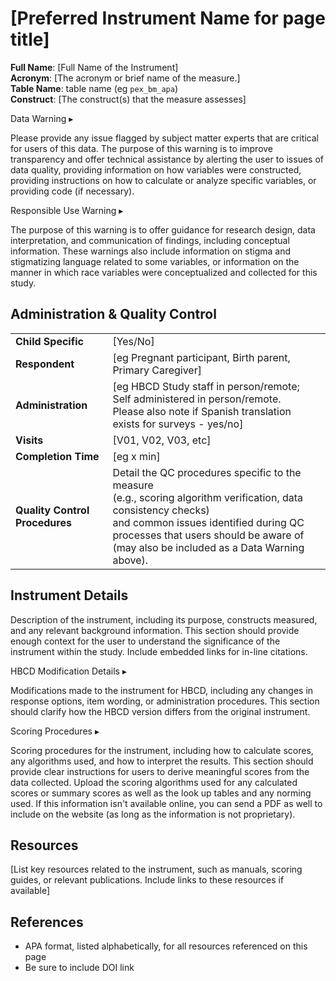 # [Preferred Instrument Name for page title]

**Full Name**: [Full Name of the Instrument]           
**Acronym**: [The acronym or brief name of the measure.]     
**Table Name**: table name (eg `pex_bm_apa`)       
**Construct**: [The construct(s) that the measure assesses]

<div id="warning" class="warning-banner" onclick="toggleCollapse(this)">
  <span class="emoji"><i class="fas fa-exclamation-triangle"></i></span>
  <span class="text-with-link">
  <span class="text">Data Warning</span>
  <a class="anchor-link" href="#warning" title="Copy link">
  <i class="fa-solid fa-link"></i>
  </a>
  </span>
  <span class="arrow">▸</span>
</div>
<div class="warning-collapsible-content">
<p>Please provide any issue flagged by subject matter experts that are critical for users of this data. The purpose of this warning is to improve transparency and offer technical assistance by alerting the user to issues of data quality, providing information on how variables were constructed, providing instructions on how to calculate or analyze specific variables, or providing code (if necessary).</p> 
</div>

<div id="alert" class="alert-banner" onclick="toggleCollapse(this)">
  <span class="emoji"><i class="fas fa-exclamation-triangle"></i></span>
  <span class="text-with-link">
  <span class="text">Responsible Use Warning</span>
  <a class="anchor-link" href="#alert" title="Copy link">
  <i class="fa-solid fa-link"></i>
  </a>
  </span>
  <span class="arrow">▸</span>
</div>
<div class="alert-collapsible-content">
<p>The purpose of this warning is to offer guidance for research design, data interpretation, and communication of findings, including conceptual information. These warnings also include information on stigma and stigmatizing language related to some variables, or information on the manner in which race variables were conceptualized and collected for this study.</p>
</div>

## Administration & Quality Control

<table class="table-no-vertical-lines" style="width: 100%; border-collapse: collapse; table-layout: fixed;">
<tbody>
<tr><td><b>Child Specific</b></td>
<td>[Yes/No]</td></tr>
<tr><td><b>Respondent</b></td>
<td>[eg Pregnant participant, Birth parent, Primary Caregiver]</td></tr>
<tr><td><b>Administration</b></td>
<td style="word-wrap: break-word; white-space: normal;">[eg HBCD Study staff in person/remote; Self administered in person/remote.<br>Please also note if Spanish translation exists for surveys - yes/no]</td></tr>
<tr><td><b>Visits</b></td>
<td>[V01, V02, V03, etc]</td></tr>
<tr><td><b>Completion Time</b></td>
<td>[eg x min]</td></tr>
<tr><td><b>Quality Control Procedures</b></td>
<td style="word-wrap: break-word; white-space: normal;">Detail the QC procedures specific to the measure<br>
(e.g., scoring algorithm verification, data consistency checks)<br>
and common issues identified during QC processes that users should be aware of (may also be included as a Data Warning above).</td></tr>      
</tbody>
</table>

## Instrument Details

Description of the instrument, including its purpose, constructs measured, and any relevant background information. This section should provide enough context for the user to understand the significance of the instrument within the study. Include embedded links for in-line citations.

<div id="hbcd-mod" class="table-banner" onclick="toggleCollapse(this)">
  <span class="emoji"><i class="fa fa-gear"></i></span>
  <span class="text-with-link">
  <span class="text">HBCD Modification Details</span>
  <a class="anchor-link" href="#hbcd-mod" title="Copy link">
  <i class="fa-solid fa-link"></i>
  </a>
  </span>
  <span class="arrow">▸</span>
</div>
<div class="collapsible-content">
<p>Modifications made to the instrument for HBCD, including any changes in response options, item wording, or administration procedures. This section should clarify how the HBCD version differs from the original instrument.</p>
</div>

<div id="scoring" class="table-banner" onclick="toggleCollapse(this)">
  <span class="emoji"><i class="fa fa-calculator"></i></span>
  <span class="text-with-link">
  <span class="text">Scoring Procedures</span>
  <a class="anchor-link" href="#scoring" title="Copy link">
  <i class="fa-solid fa-link"></i>
  </a>
  </span>
  <span class="arrow">▸</span>
</div>
<div class="collapsible-content">
<p>Scoring procedures for the instrument, including how to calculate scores, any algorithms used, and how to interpret the results. This section should provide clear instructions for users to derive meaningful scores from the data collected. Upload the scoring algorithms used for any calculated scores or summary scores as well as the look up tables and any norming used. If this information isn't available online, you can send a PDF as well to include on the website (as long as the information is not proprietary).</p>
</div>

## Resources

[List key resources related to the instrument, such as manuals, scoring guides, or relevant publications. Include links to these resources if available]

## References

- APA format, listed alphabetically, for all resources referenced on this page
- Be sure to include DOI link